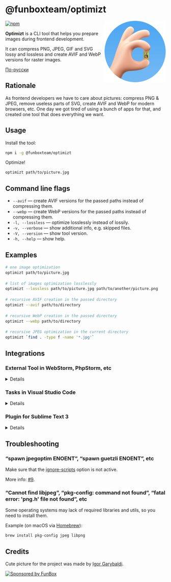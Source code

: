 # @funboxteam/optimizt

<img align="right" width="192" height="192"
     alt="Optimizt avatar: OK sign with Mona Lisa picture between the fingers"
     src="./images/logo.png">

[![npm](https://img.shields.io/npm/v/@funboxteam/optimizt.svg)](https://www.npmjs.com/package/@funboxteam/optimizt)

**Optimizt** is a CLI tool that helps you prepare images during frontend development.

It can compress PNG, JPEG, GIF and SVG lossy and lossless and create AVIF and WebP versions for raster images.

[По-русски](./README.ru.md)

## Rationale

As frontend developers we have to care about pictures: compress PNG & JPEG, remove useless parts of SVG,
create AVIF and WebP for modern browsers, etc. One day we got tired of using a bunch of apps for that,
and created one tool that does everything we want.

## Usage

Install the tool:

```sh
npm i -g @funboxteam/optimizt
```

Optimize!

```sh
optimizt path/to/picture.jpg
```

## Command line flags

- `--avif` — create AVIF versions for the passed paths instead of compressing them.
- `--webp` — create WebP versions for the passed paths instead of compressing them.
- `-l, --lossless` — optimize losslessly instead of lossily.
- `-v, --verbose` — show additional info, e.g. skipped files.
- `-V, --version` — show tool version.
- `-h, --help` — show help.

## Examples

```bash
# one image optimization
optimizt path/to/picture.jpg

# list of images optimization losslessly
optimizt --lossless path/to/picture.jpg path/to/another/picture.png

# recursive AVIF creation in the passed directory
optimizt --avif path/to/directory

# recursive WebP creation in the passed directory
optimizt --webp path/to/directory

# recursive JPEG optimization in the current directory
optimizt `find . -type f -name '*.jpg'`
```

## Integrations

### External Tool in WebStorm, PhpStorm, etc

<details>

#### Add an External Tool

Open _Preferences → Tools → External Tools_ and add a new tool with these options:

- Program: path to the exec file (usually simply `optimizt`)
- Arguments: desired ones, but use `$FilePath$` to pass Optimizt the path of the selected file or directory
- Working Directory: `$ContentRoot$`
- Synchronize files after execution: ✔️

Set other options at your discretion. For example:

![](images/ws_external-tools.png)

As you see on the screenshot above, you may add several “external tools” with the different options passed.

#### How to use

Run the tool through the context menu on a file or directory:

<img src="images/ws_menu.png" width="55%">

#### Shortcuts

To add shortcuts for the added tool go to _Preferences → Keymap → External Tools_:

![](images/ws_keymap.png)

</details>

### Tasks in Visual Studio Code

<details>

#### Add Task

Run `>Tasks: Open User Tasks` from the _Command Palette_.

In an open file, add new tasks to the `tasks` array, for example:

```javascript
{
  // See https://go.microsoft.com/fwlink/?LinkId=733558
  // for the documentation about the tasks.json format
  "version": "2.0.0",
  "tasks": [
    {
      "label": "optimizt: Optimize Image",
      "type": "shell",
      "command": "optimizt",
      "args": [
        "--verbose",
        {
          "value": "${file}",
          "quoting": "strong"
        }
      ],
      "presentation": {
        "echo": false,
        "showReuseMessage": false,
        "clear": true
      }
    },
    {
      "label": "optimizt: Optimize Image (lossless)",
      "type": "shell",
      "command": "optimizt",
      "args": [
        "--lossless",
        "--verbose",
        {
          "value": "${file}",
          "quoting": "strong"
        }
      ],
      "presentation": {
        "echo": false,
        "showReuseMessage": false,
        "clear": true
      }
    },
    {
      "label": "optimizt: Create WebP",
      "type": "shell",
      "command": "optimizt",
      "args": [
        "--webp",
        "--verbose",
        {
          "value": "${file}",
          "quoting": "strong"
        }
      ],
      "presentation": {
        "echo": false,
        "showReuseMessage": false,
        "clear": true
      }
    },
    {
      "label": "optimizt: Create WebP (lossless)",
      "type": "shell",
      "command": "optimizt",
      "args": [
        "--webp",
        "--lossless",
        "--verbose",
        {
          "value": "${file}",
          "quoting": "strong"
        }
      ],
      "presentation": {
        "echo": false,
        "showReuseMessage": false,
        "clear": true
      }
    }
  ]
}
```

#### How to use

1. Open the file for processing using Optimizt, it should be in the active tab.
2. Run `>Tasks: Run Task` from the _Command Palette_.
3. Select the required task.

#### Shortcuts

You can add shortcuts for a specific task by run `>Preferences: Open Keyboard Shortcuts (JSON)` from the _Command Palette_.

An example of adding a hotkey to run the "optimizt: Optimize Image (lossless)" task:

```javascript
// Place your key bindings in this file to override the defaults
[
  {
    "key": "ctrl+l",
    "command": "workbench.action.tasks.runTask",
    "args": "optimizt: Optimize Image (lossless)"
  }
]
```

</details>

### Plugin for Sublime Text 3

<details>

You’ll find the user settings directory in one of the following paths:

- macOS: `~/Library/Application Support/Sublime Text 3/Packages/User`
- Linux: `~/.config/sublime-text-3/Packages/User`
- Windows: `%APPDATA%\Sublime Text 3\Packages\User`

#### Add plugin

Inside the settings directory create a file `optimizt.py` with the following content:

```python
import os
import sublime
import sublime_plugin

optimizt = "~/.nodenv/shims/optimizt"

class OptimiztCommand(sublime_plugin.WindowCommand):
  def run(self, paths=[], options=""):
    if len(paths) < 1:
      return

    safe_paths = ["\"" + i + "\"" for i in paths]
    shell_cmd = optimizt + " " + options + " " + " ".join(safe_paths)
    cwd = os.path.dirname(paths[0])

    self.window.run_command("exec", {
      "shell_cmd": shell_cmd,
      "working_dir": cwd
    })
```

Specify path to executable inside `optimizt` variable, this path can be obtained by running
`command -v optimizt` (on *nix) or `where optimizt` (on Windows).

#### Integrate the plugin into the sidebar context menu

Inside the settings directory create a file `Side Bar.sublime-menu` with the following content:

```json
[
    {
        "caption": "Optimizt",
        "children": [
          {
              "caption": "Optimize Images",
              "command": "optimizt",
              "args": {
                "paths": [],
                "options": "--verbose"
              }
          },
          {
              "caption": "Optimize Images (lossless)",
              "command": "optimizt",
              "args": {
                "paths": [],
                "options": "--lossless --verbose"
              }
          },
          {
              "caption": "Create WebP",
              "command": "optimizt",
              "args": {
                "paths": [],
                "options": "--webp --verbose"
              }
          },
          {
              "caption": "Create WebP (lossless)",
              "command": "optimizt",
              "args": {
                "paths": [],
                "options": "--webp --lossless --verbose"
              }
          }
        ]
    }
]
```

#### How to use

Run the tool through the context menu on a file or directory:

<img src="images/st_sidebar_menu.png" width="55%">

</details>

## Troubleshooting

### “spawn jpegoptim ENOENT”, “spawn guetzli ENOENT”, etc

Make sure that the [ignore-scripts](https://docs.npmjs.com/cli/v6/using-npm/config#ignore-scripts) option is not active.

More info: [#9](https://github.com/funbox/optimizt/issues/9).

### “Cannot find libjpeg”, “pkg-config: command not found”, “fatal error: 'png.h' file not found”, etc

Some operating systems may lack of required libraries and utils, so you need to install them.

Example (on macOS via [Homebrew](https://brew.sh)):

```bash
brew install pkg-config jpeg libpng
```

## Credits

Cute picture for the project was made by [Igor Garybaldi](http://pandabanda.com/).

[![Sponsored by FunBox](https://funbox.ru/badges/sponsored_by_funbox_centered.svg)](https://funbox.ru)
